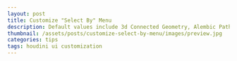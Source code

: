 ```yaml
---
layout: post
title: Customize "Select By" Menu
description: Default values include 3d Connected Geometry, Alembic Paths, Name Attribute...but what if your pipeline uses its own attribute to select by?
thumbnail: /assets/posts/customize-select-by-menu/images/preview.jpg
categories: tips
tags: houdini ui customization
---
```

